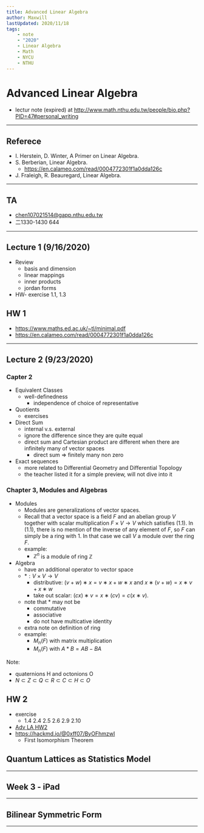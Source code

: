 ```yaml
---
title: Advanced Linear Algebra
author: Maxwill
lastUpdated: 2020/11/18
tags:
    - note
    - "2020"
    - Linear Algebra
    - Math
    - NYCU
    - NTHU
---
```


# Advanced Linear Algebra
- lectur note (expired) at http://www.math.nthu.edu.tw/people/bio.php?PID=47#personal_writing

---

## Referece
- I. Herstein, D. Winter, A Primer on Linear Algebra.
- S. Berberian, Linear Algebra.
    - https://en.calameo.com/read/0004772301f1a0dda126c
- J. Fraleigh, R. Beauregard, Linear Algebra.

---

## TA
- chen107021514@gapp.nthu.edu.tw
- 二1330-1430 644

---

## Lecture 1 (9/16/2020)
- Review
    - basis and dimension
    - linear mappings
    - inner products
    - jordan forms
- HW- exercise 1.1, 1.3

## HW 1 
- https://www.maths.ed.ac.uk/~tl/minimal.pdf
- https://en.calameo.com/read/0004772301f1a0dda126c

---

## Lecture 2 (9/23/2020)

### Capter 2
- Equivalent Classes
    - well-definedness
        - independence of choice of representative
- Quotients
    - exercises
- Direct Sum
    - internal v.s. external
    - ignore the difference since they are quite equal
    - direct sum and Cartesian product are different when there are infinitely many of vector spaces
        - direct sum => finitely many non zero 
- Exact sequences
    - more related to Differential Geometry and Differential Topology
    - the teacher listed it for a simple preview, will not dive into it

### Chapter 3, Modules and Algebras
- Modules
    - Modules are generalizations of vector spaces.
    - Recall that a vector space is a field $F$ and an abelian group $V$ together with scalar multiplication $F \times V \to V$ which satisfies (1.1). In (1.1), there is no mention of the inverse of any element of $F$, so $F$ can simply be a ring with 1. In that case we call $V$ a module over the ring $F$. 
    - example:
        - $\mathbb{Z}^n$ is a module of ring $\mathbb{Z}$
- Algebra 
    - have an additional operator to vector space
    - $* : V \times V \to V$
        - distributive: $(v+w)∗x=v∗x+w∗x$ and $x∗(v+w)=x∗v+x∗w$
        - take out scalar: $(cx) ∗ v = x ∗ (cv) = c(x ∗ v).$
    - note that $*$ may not be
        - commutative
        - associative
        - do not have multicative identity
    - extra note on definition of ring
    - example:
        - $M_n(F)$ with matrix multiplication
        - $M_n(F)$ with $A*B = AB-BA$

Note:
- quaternions H and octonions O 
- $N \subset Z \subset Q \subset R \subset C \subset H \subset O$

## HW 2
- exercise
    - 1.4 2.4 2.5 2.6 2.9 2.10
- [Adv LA HW2](/Cdq3_D1tTZy60gLIUrqDDA)
- https://hackmd.io/@0xff07/ByOFhmzwI
    - First Isomorphism Theorem

## Quantum Lattices as Statistics Model


---

## Week 3 - iPad

---

## Bilinear Symmetric Form



---